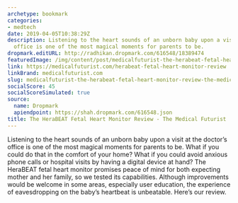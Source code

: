 ```yaml
---
archetype: bookmark
categories:
- medtech
date: 2019-04-05T10:38:29Z
description: Listening to the heart sounds of an unborn baby upon a visit at the doctor’s
  office is one of the most magical moments for parents to be.
dropmark.editURL: http://radhikan.dropmark.com/616548/18389474
featuredImage: /img/content/post/medicalfuturist-the-herabeat-fetal-heart-monitor-review-the-medical-futurist.jpg
link: https://medicalfuturist.com/herabeat-fetal-heart-monitor-review
linkBrand: medicalfuturist.com
slug: medicalfuturist-the-herabeat-fetal-heart-monitor-review-the-medical-futurist
socialScore: 45
socialScoreSimulated: true
source:
  name: Dropmark
  apiendpoint: https://shah.dropmark.com/616548.json
title: The HeraBEAT Fetal Heart Monitor Review - The Medical Futurist
---
```

Listening to the heart sounds of an unborn baby upon a visit at the doctor’s office is one of the most magical moments for parents to be. What if you could do that in the comfort of your home? What if you could avoid anxious phone calls or hospital visits by having a digital device at hand? The HeraBEAT fetal heart monitor promises peace of mind for both expecting mother and her family, so we tested its capabilities. Although improvements would be welcome in some areas, especially user education, the experience of eavesdropping on the baby’s heartbeat is unbeatable. Here’s our review.


